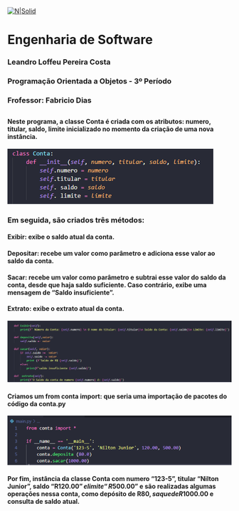 [![N|Solid](https://universidadedevassouras.edu.br/wp-content/uploads/2022/03/campus_marica.png)](https://universidadedevassouras.edu.br/campus-marica/)

# Engenharia de Software
### Leandro Loffeu Pereira Costa
### Programação Orientada a Objetos - 3º Período
### Frofessor: Fabricio Dias

## 

#### Neste programa, a classe Conta é criada com os atributos: numero, titular, saldo, limite inicializado no momento da criação de uma nova instância. 
![N|Solid](https://github.com/leandroloffeu/Orientada_a_Objeto_P1/blob/c362c9e9c581c052a5696c2d03158f13ce7f45a1/Imagens/Classe_conta.PNG)


### Em seguida, são criados três métodos:

#### Exibir: exibe o saldo atual da conta.
#### Depositar: recebe um valor como parâmetro e adiciona esse valor ao saldo da conta.
#### Sacar: recebe um valor como parâmetro e subtrai esse valor do saldo da conta, desde que haja saldo suficiente. Caso contrário, exibe uma mensagem de “Saldo insuficiente”.
#### Extrato: exibe o extrato atual da conta.


![N|Solid](https://github.com/leandroloffeu/Orientada_a_Objeto_P1/blob/80c1306f910c972553fb629896690f1c68253ac3/Imagens/metodos.PNG)

#### Criamos um from  conta import: que seria uma importação de pacotes do código da conta.py

![N|Solid](https://github.com/leandroloffeu/Orientada_a_Objeto_P1/blob/45d54c22c4960854f07e2c6bcc162f1972f3d3c8/Imagens/main.PNG)

#### Por fim, instância da classe Conta com numero “123-5”, titular “Nilton Junior”, saldo “R$120.00” e limite “R$500.00” e são realizadas algumas operações nessa conta, como depósito de R$80, saque de R$1000.00 e consulta de saldo atual.

